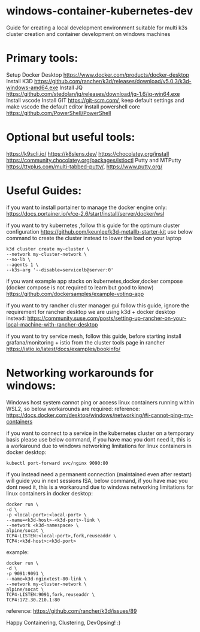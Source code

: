 # windows-container-kubernetes-dev
Guide for creating a local development environment suitable for multi k3s cluster creation and container development on windows machines

# Primary tools:

Setup Docker Desktop https://www.docker.com/products/docker-desktop
Install K3D https://github.com/rancher/k3d/releases/download/v5.0.3/k3d-windows-amd64.exe
Install JQ https://github.com/stedolan/jq/releases/download/jq-1.6/jq-win64.exe
Install vscode
Install GIT https://git-scm.com/, keep default settings and make vscode the default editor
Install powershell core https://github.com/PowerShell/PowerShell

# Optional but useful tools:
https://k9scli.io/
https://k8slens.dev/
https://chocolatey.org/install
https://community.chocolatey.org/packages/istioctl
Putty and MTPutty https://ttyplus.com/multi-tabbed-putty/, https://www.putty.org/

# Useful Guides:

if you want to install portainer to manage the docker engine only:
https://docs.portainer.io/v/ce-2.6/start/install/server/docker/wsl

if you want to try kubernetes ,follow this guide for the optimum cluster configuration
https://github.com/keunlee/k3d-metallb-starter-kit
use below command to create the cluster instead to lower the load on your laptop
```
k3d cluster create my-cluster \
--network my-cluster-network \
--no-lb \
--agents 1 \
--k3s-arg '--disable=servicelb@server:0'
```

if you want example app stacks on kubernetes,docker,docker compose (docker compose is not required to learn but good to know)
https://github.com/dockersamples/example-voting-app

if you want to try rancher cluster manager gui follow this guide, ignore the requirement for rancher desktop we are using k3d + docker desktop instead:
https://community.suse.com/posts/setting-up-rancher-on-your-local-machine-with-rancher-desktop

if you want to try service mesh, follow this guide, before starting install grafana/monitoring + istio from the cluster tools page in rancher
https://istio.io/latest/docs/examples/bookinfo/

# Networking workarounds for windows:

Windows host system cannot ping or access linux containers running within WSL2, so below workarounds are required:
reference: https://docs.docker.com/desktop/windows/networking/#i-cannot-ping-my-containers

if you want to connect to a service in the kubernetes cluster on a temporary basis please use below command, if you have mac you dont need it, this is a workaround due to windows networking limitations for linux containers in docker desktop:
```
kubectl port-forward svc/nginx 9090:80
```
if you instead need a permanent connection (maintained even after restart) will guide you in next sessions ISA, below command, if you have mac you dont need it, this is a workaround due to windows networking limitations for linux containers in docker desktop:
```
docker run \
-d \
-p <local-port>:<local-port> \
--name=<k3d-host>-<k3d-port>-link \
--network <k3d-namespace> \
alpine/socat \
TCP4-LISTEN:<local-port>,fork,reuseaddr \
TCP4:<k3d-host>:<k3d-port>
```
example:
```
docker run \
-d \
-p 9091:9091 \
--name=k3d-nginxtest-80-link \
--network my-cluster-network \
alpine/socat \
TCP4-LISTEN:9091,fork,reuseaddr \
TCP4:172.30.210.1:80
```
reference: https://github.com/rancher/k3d/issues/89

Happy Containering, Clustering, DevOpsing! :)
